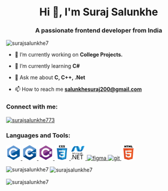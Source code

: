 <h1 align="center">Hi 👋, I'm Suraj Salunkhe </h1>
<h3 align="center">A passionate frontend developer from India</h3>

<p align="left"> <img src="https://komarev.com/ghpvc/?username=surajsalunkhe7&label=Profile%20views&color=0e75b6&style=flat" alt="surajsalunkhe7" /> </p>

- 🔭 I’m currently working on **College Projects.**

- 🌱 I’m currently learning **C#**

- 💬 Ask me about **C, C++, .Net**

- 📫 How to reach me **salunkhesuraj200@gmail.com**

<h3 align="left">Connect with me:</h3>
<p align="left">
<a href="https://instagram.com/surajsalunkhe773" target="blank"><img align="center" src="https://raw.githubusercontent.com/rahuldkjain/github-profile-readme-generator/master/src/images/icons/Social/instagram.svg" alt="surajsalunkhe773" height="30" width="40" /></a>
</p>

<h3 align="left">Languages and Tools:</h3>
<p align="left"> <a href="https://www.cprogramming.com/" target="_blank" rel="noreferrer"> <img src="https://raw.githubusercontent.com/devicons/devicon/master/icons/c/c-original.svg" alt="c" width="40" height="40"/> </a> <a href="https://www.w3schools.com/cpp/" target="_blank" rel="noreferrer"> <img src="https://raw.githubusercontent.com/devicons/devicon/master/icons/cplusplus/cplusplus-original.svg" alt="cplusplus" width="40" height="40"/> </a> <a href="https://www.w3schools.com/cs/" target="_blank" rel="noreferrer"> <img src="https://raw.githubusercontent.com/devicons/devicon/master/icons/csharp/csharp-original.svg" alt="csharp" width="40" height="40"/> </a> <a href="https://www.w3schools.com/css/" target="_blank" rel="noreferrer"> <img src="https://raw.githubusercontent.com/devicons/devicon/master/icons/css3/css3-original-wordmark.svg" alt="css3" width="40" height="40"/> </a> <a href="https://dotnet.microsoft.com/" target="_blank" rel="noreferrer"> <img src="https://raw.githubusercontent.com/devicons/devicon/master/icons/dot-net/dot-net-original-wordmark.svg" alt="dotnet" width="40" height="40"/> </a> <a href="https://www.figma.com/" target="_blank" rel="noreferrer"> <img src="https://www.vectorlogo.zone/logos/figma/figma-icon.svg" alt="figma" width="40" height="40"/> </a> <a href="https://git-scm.com/" target="_blank" rel="noreferrer"> <img src="https://www.vectorlogo.zone/logos/git-scm/git-scm-icon.svg" alt="git" width="40" height="40"/> </a> <a href="https://www.w3.org/html/" target="_blank" rel="noreferrer"> <img src="https://raw.githubusercontent.com/devicons/devicon/master/icons/html5/html5-original-wordmark.svg" alt="html5" width="40" height="40"/> </a> </p>

<p><img align="left" src="https://github-readme-stats.vercel.app/api/top-langs?username=surajsalunkhe7&show_icons=true&locale=en&layout=compact" alt="surajsalunkhe7" /></p>

<p>&nbsp;<img align="center" src="https://github-readme-stats.vercel.app/api?username=surajsalunkhe7&show_icons=true&locale=en" alt="surajsalunkhe7" /></p>

<p><img align="center" src="https://github-readme-streak-stats.herokuapp.com/?user=surajsalunkhe7&" alt="surajsalunkhe7" /> </p>
